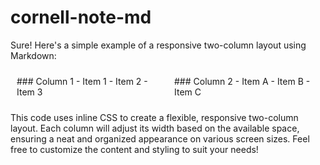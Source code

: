 # cornell-note-md

Sure! Here's a simple example of a responsive two-column layout using Markdown:

<div style="display: flex; flex-wrap: wrap;">

<div style="flex: 1; min-width: 200px; padding: 10px;">
### Column 1
- Item 1
- Item 2
- Item 3
</div>

<div style="flex: 1; min-width: 200px; padding: 10px;">
### Column 2
- Item A
- Item B
- Item C
</div>

</div>

This code uses inline CSS to create a flexible, responsive two-column layout. Each column will adjust its width based on the available space, ensuring a neat and organized appearance on various screen sizes. Feel free to customize the content and styling to suit your needs!
